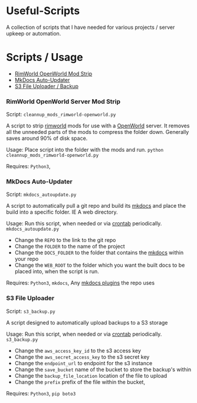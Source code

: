 # Useful-Scripts

A collection of scripts that I have needed for various projects / server upkeep or automation.

# Scripts / Usage

- <a href="#RimWorld OpenWorld Server Mod Strip">RimWorld OpenWorld Mod Strip</a>
- <a href="#MkDocs Auto-Updater">MkDocs Auto-Updater</a>
- <a href="#S3 File Uploader">S3 File Uploader / Backup</a>

### RimWorld OpenWorld Server Mod Strip
Script: `cleannup_mods_rimworld-openworld.py`

A script to strip <a href="">rimworld</a> mods for use with a <a href="https://steamcommunity.com/workshop/filedetails/?id=2768146099">OpenWorld</a> server. It removes all the unneeded parts of the mods to compress the folder down. Generally saves around 90% of disk space.

Usage: Place script into the folder with the mods and run. `python cleannup_mods_rimworld-openworld.py`

Requires: `Python3`,

### MkDocs Auto-Updater
Script: `mkdocs_autoupdate.py`

A script to automatically pull a git repo and build its <a href="https://www.mkdocs.org/">mkdocs</a> and place the build into a specific folder. IE A web directory.

Usage: Run this script, when needed or via <a href="https://crontab-generator.org/">crontab</a> periodically. `mkdocs_autoupdate.py`
  - Change the `REPO` to the link to the git repo
  - Change the `FOLDER` to the name of the project
  - Change the `DOCS_FOLDER` to the folder that contains the <a href="https://www.mkdocs.org/">mkdocs</a> within your repo
  - Change the `WEB_ROOT` to the folder which you want the built docs to be placed into, when the script is run.

Requires: `Python3`, `mkdocs`, Any <a href="https://www.mkdocs.org/dev-guide/plugins/">mkdocs plugins</a> the repo uses

### S3 File Uploader
Script: `s3_backup.py`

A script designed to automatically upload backups to a S3 storage

Usage: Run this script, when needed or via <a href="https://crontab-generator.org/">crontab</a> periodically. `s3_backup.py`
  - Change the `aws_access_key_id` to the s3 access key
  - Change the `aws_secret_access_key` to the s3 secret key
  - Change the `endpoint_url` to endpoint for the s3 instance
  - Change the `save_bucket` name of the bucket to store the backup's within
  - Change the `backup_file_location` location of the file to upload
  - Change the `prefix` prefix of the file within the bucket,

Requires: `Python3`, `pip boto3`
